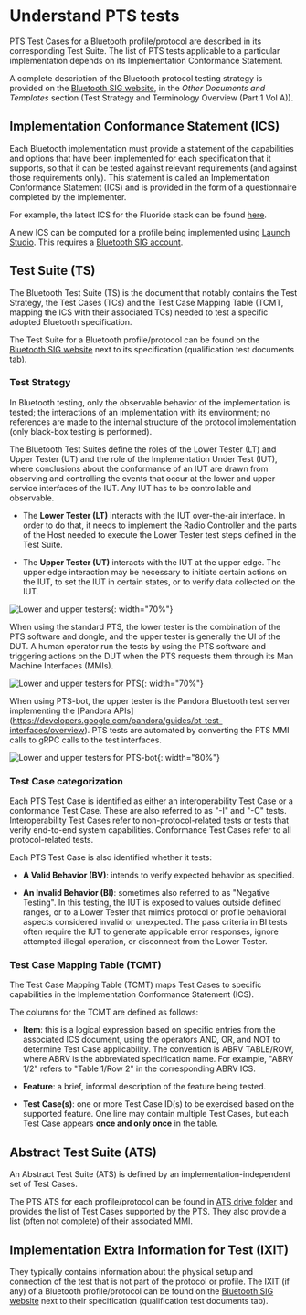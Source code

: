 # Understand PTS tests

PTS Test Cases for a Bluetooth profile/protocol are described in its
corresponding Test Suite. The list of PTS tests applicable to a particular
implementation depends on its Implementation Conformance Statement.

A complete description of the Bluetooth protocol testing strategy is provided
on the [Bluetooth SIG website](
https://www.bluetooth.com/specifications/qualification-test-requirements/), in
the *Other Documents and Templates* section (Test Strategy and Terminology
Overview (Part 1 Vol A)).

## Implementation Conformance Statement (ICS)

Each Bluetooth implementation must provide a statement of the capabilities and
options that have been implemented for each specification that it supports, so
that it can be tested against relevant requirements (and against those
requirements only). This statement is called an Implementation Conformance
Statement (ICS) and is provided in the form of a questionnaire completed by the
implementer.

For example, the latest ICS for the Fluoride stack can be found [here](
https://launchstudio.bluetooth.com/ListingDetails/13841).

A new ICS can be computed for a profile being implemented using
[Launch Studio][launch-studio]. This requires a
[Bluetooth SIG account](http://go/bt-sig-membership).

## Test Suite (TS)

The Bluetooth Test Suite (TS) is the document that notably contains the Test
Strategy, the Test Cases (TCs) and the Test Case Mapping Table (TCMT, mapping
the ICS with their associated TCs) needed to test a specific adopted Bluetooth
specification.

The Test Suite for a Bluetooth profile/protocol can be found on the
[Bluetooth SIG website](https://www.bluetooth.com/specifications/specs/) next to
its specification (qualification test documents tab).

### Test Strategy

In Bluetooth testing, only the observable behavior of the implementation is
tested; the interactions of an implementation with its environment; no
references are made to the internal structure of the protocol implementation
(only black-box testing is performed).

The Bluetooth Test Suites define the roles of the Lower Tester (LT) and Upper
Tester (UT) and the role of the Implementation Under Test (IUT), where
conclusions about the conformance of an IUT are drawn from observing and
controlling the events that occur at the lower and upper service interfaces of
the IUT. Any IUT has to be controllable and observable.

* The **Lower Tester (LT)** interacts with the IUT over-the-air interface. In
  order to do that, it needs to implement the Radio Controller and the parts of
  the Host needed to execute the Lower Tester test steps defined in the Test
  Suite.

* The **Upper Tester (UT)** interacts with the IUT at the upper edge. The upper
  edge interaction may be necessary to initiate certain actions on the IUT, to
  set the IUT in certain states, or to verify data collected on the IUT.

![Lower and upper testers](
/pandora/guides/pts-bot/images/lower-upper-testers.svg){: width="70%"}

When using the standard PTS, the lower tester is the combination of the PTS
software and dongle, and the upper tester is generally the UI of the DUT. A
human operator run the tests by using the PTS software and triggering actions
on the DUT when the PTS requests them through its Man Machine Interfaces (MMIs).

![Lower and upper testers for PTS](
/pandora/guides/pts-bot/images/lower-upper-testers-pts.svg){: width="70%"}

When using PTS-bot, the upper tester is the Pandora Bluetooth test server
implementing the [Pandora APIs]
(https://developers.google.com/pandora/guides/bt-test-interfaces/overview).
PTS tests are automated by converting the PTS
MMI calls to gRPC calls to the test interfaces.

![Lower and upper testers for PTS-bot](
/pandora/guides/pts-bot/images/lower-upper-testers-pts-bot.svg){: width="80%"}

### Test Case categorization

Each PTS Test Case is identified as either an interoperability Test Case or a
conformance Test Case. These are also referred to as "-I" and "-C" tests.
Interoperability Test Cases refer to non-protocol-related tests or tests that
verify end-to-end system capabilities. Conformance Test Cases refer to all
protocol-related tests.

Each PTS Test Case is also identified whether it tests:

* **A Valid Behavior (BV)**: intends to verify expected behavior as specified.

* **An Invalid Behavior (BI)**: sometimes also referred to as
  "Negative Testing". In this testing, the IUT is exposed to values outside
  defined ranges, or to a Lower Tester that mimics protocol or profile
  behavioral aspects considered invalid or unexpected. The pass criteria in BI
  tests often require the IUT to generate applicable error responses, ignore
  attempted illegal operation, or disconnect from the Lower Tester.

### Test Case Mapping Table (TCMT)

The Test Case Mapping Table (TCMT) maps Test Cases to specific capabilities in
the Implementation Conformance Statement (ICS).

The columns for the TCMT are defined as follows:

* **Item**: this is a logical expression based on specific entries from the
  associated ICS document, using the operators AND, OR, and NOT to determine
  Test Case applicability. The convention is ABRV TABLE/ROW, where ABRV is the
  abbreviated specification name. For example, "ABRV 1/2" refers to
  "Table 1/Row 2" in the corresponding ABRV ICS.

* **Feature**: a brief, informal description of the feature being tested.

* **Test Case(s)**: one or more Test Case ID(s) to be exercised based on the
  supported feature. One line may contain multiple Test Cases, but each Test
  Case appears **once and only once** in the table.

## Abstract Test Suite (ATS)

An Abstract Test Suite (ATS) is defined by an implementation-independent set of
Test Cases.

The PTS ATS for each profile/protocol can be found in
[ATS drive folder][ats-drive] and provides the list of Test Cases supported by
the PTS. They also provide a list (often not complete) of their associated MMI.

## Implementation Extra Information for Test (IXIT)

They typically contains information about the physical setup and connection of
the test that is not part of the protocol or profile. The IXIT (if any) of a
Bluetooth profile/protocol can be found on the [Bluetooth SIG website](
https://www.bluetooth.com/specifications/specs/) next to their specification
(qualification test documents tab).

[launch-studio]: https://www.bluetooth.com/develop-with-bluetooth/build/test-tools/launch-studio/

[ats-drive]: https://drive.google.com/corp/drive/folders/1-7GDkVhA0am5RDvmJaqrh77dBiakvGV2?resourcekey=0-cZ4zBNiNc5CXsEKlczNXRA
